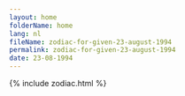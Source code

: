 ```yaml
---
layout: home
folderName: home
lang: nl
fileName: zodiac-for-given-23-august-1994
permalink: zodiac-for-given-23-august-1994
date: 23-08-1994
---
```

{% include zodiac.html %}
